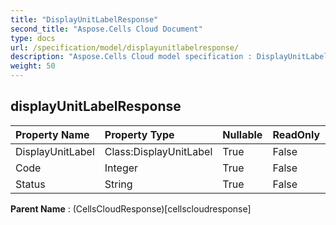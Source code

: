 ```yaml
---
title: "DisplayUnitLabelResponse"
second_title: "Aspose.Cells Cloud Document"
type: docs
url: /specification/model/displayunitlabelresponse/
description: "Aspose.Cells Cloud model specification : DisplayUnitLabelResponse. Effortlessly handle Excel and other spreadsheet documents with features like opening, generating, editing, splitting, merging, comparing, and converting."
weight: 50
---
```


## **displayUnitLabelResponse**

 

| Property Name | Property Type | Nullable |  ReadOnly | DefaultValue | Description | 
| :- | :- | :- |:- |  :- | :- |
| DisplayUnitLabel | Class:DisplayUnitLabel | True |  False |  |  |  
| Code | Integer | True |  False |  |  |  
| Status | String | True |  False |  |  |  

**Parent Name** : (CellsCloudResponse)[cellscloudresponse]

